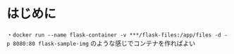 # はじめに
・`docker run --name flask-container -v ***/flask-files:/app/files -d -p 8080:80 flask-sample-img` のような感じでコンテナを作ればよい
